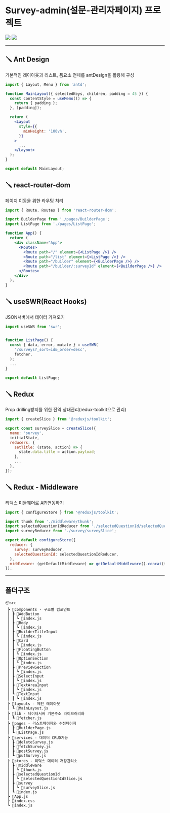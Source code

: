 # Survey-admin(설문-관리자페이지) 프로젝트

<img src="https://user-images.githubusercontent.com/76725512/182094370-9547c841-1533-4cf0-87b4-9f723b025038.png" />

<img src="https://user-images.githubusercontent.com/76725512/182094350-b8c4c2d6-a13e-4b13-bc78-d47c97ebd25e.png" />

---

## 🪛 Ant Design

기본적인 레이아웃과 리스트, 폼요소 전체를 antDesign을 활용해 구성

```jsx
import { Layout, Menu } from 'antd';

function MainLayout({ selectedKeys, children, padding = 45 }) {
  const contentStyle = useMemo(() => {
    return { padding };
  }, [padding]);

  return (
    <Layout
      style={{
        minHeight: '100vh',
      }}
    >
      ...
    </Layout>
  );
}

export default MainLayout;
```

## 🪛 react-router-dom

페이지 이동을 위한 라우팅 처리

```jsx
import { Route, Routes } from 'react-router-dom';

import BuilderPage from './pages/BuilderPage';
import ListPage from './pages/ListPage';

function App() {
  return (
    <div className="App">
      <Routes>
        <Route path="/" element={<ListPage />} />
        <Route path="/list" element={<ListPage />} />
        <Route path="/builder" element={<BuilderPage />} />
        <Route path="/builder/:surveyId" element={<BuilderPage />} />
      </Routes>
    </div>
  );
}
```

## 🪛 useSWR(React Hooks)

JSON서버에서 데이터 가져오기

```jsx
import useSWR from 'swr';


function ListPage() {
  const { data, error, mutate } = useSWR(
    '/surveys?_sort=id&_order=desc',
    fetcher,
  );
  ...
}

export default ListPage;
```

## 🪛 Redux

Prop drilling방지를 위한 전역 상태관리(redux-toolkit으로 관리)

```jsx
import { createSlice } from '@reduxjs/toolkit';

export const surveySlice = createSlice({
  name: 'survey',
  initialState,
  reducers: {
    setTitle: (state, action) => {
      state.data.title = action.payload;
    },
    ...
  },
});
```

## 🪛 Redux - Middleware

리덕스 미들웨어로 API연동하기

```jsx
import { configureStore } from '@reduxjs/toolkit';

import thunk from './middleware/thunk';
import selectedQuestionIdReducer from './selectedQuestionId/selectedQuestionIdSlice';
import surveyReducer from './survey/surveySlice';

export default configureStore({
  reducer: {
    survey: surveyReducer,
    selectedQuestionId: selectedQuestionIdReducer,
  },
  middleware: (getDefaultMiddleware) => getDefaultMiddleware().concat(thunk),
});
```

---

## 폴더구조

```
📦src
 ┣ 📂components - 구조별 컴포넌트
 ┃ ┣ 📂AddButton
 ┃ ┃ ┗ 📜index.js
 ┃ ┣ 📂Body
 ┃ ┃ ┗ 📜index.js
 ┃ ┣ 📂BuilderTitleInput
 ┃ ┃ ┗ 📜index.js
 ┃ ┣ 📂Card
 ┃ ┃ ┗ 📜index.js
 ┃ ┣ 📂FloatingButton
 ┃ ┃ ┗ 📜index.js
 ┃ ┣ 📂OptionSection
 ┃ ┃ ┗ 📜index.js
 ┃ ┣ 📂PreviewSection
 ┃ ┃ ┗ 📜index.js
 ┃ ┣ 📂SelectInput
 ┃ ┃ ┗ 📜index.js
 ┃ ┣ 📂TextAreaInput
 ┃ ┃ ┗ 📜index.js
 ┃ ┗ 📂TextInput
 ┃ ┃ ┗ 📜index.js
 ┣ 📂layouts - 메인 레이아웃
 ┃ ┗ 📜MainLayout.js
 ┣ 📂lib - 데이터서버 기본주소 라이브러리화
 ┃ ┗ 📜fetcher.js
 ┣ 📂pages - 리스트페이지와 수정페이지
 ┃ ┣ 📜BuilderPage.js
 ┃ ┗ 📜ListPage.js
 ┣ 📂services - 데이터 CRUD기능
 ┃ ┣ 📜deleteSurvey.js
 ┃ ┣ 📜fetchSurvey.js
 ┃ ┣ 📜postSurvey.js
 ┃ ┗ 📜putSurvey.js
 ┣ 📂stores - 리덕스 데이터 저장관리소
 ┃ ┣ 📂middleware
 ┃ ┃ ┗ 📜thunk.js
 ┃ ┣ 📂selectedQuestionId
 ┃ ┃ ┗ 📜selectedQuestionIdSlice.js
 ┃ ┣ 📂survey
 ┃ ┃ ┗ 📜surveySlice.js
 ┃ ┗ 📜index.js
 ┣ 📜App.js
 ┣ 📜index.css
 ┗ 📜index.js
```

